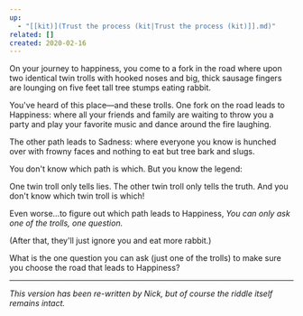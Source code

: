 ```yaml
---
up:
  - "[[kit)](Trust the process (kit|Trust the process (kit)]].md)"
related: []
created: 2020-02-16
---
```

On your journey to happiness, you come to a fork in the road where upon two identical twin trolls with hooked noses and big, thick sausage fingers are lounging on five feet tall tree stumps eating rabbit. 

You've heard of this place—and these trolls. One fork on the road leads to Happiness: where all your friends and family are waiting to throw you a party and play your favorite music and dance around the fire laughing.

The other path leads to Sadness: where everyone you know is hunched over with frowny faces and nothing to eat but tree bark and slugs. 

You don't know which path is which. But you know the legend: 

One twin troll only tells lies. The other twin troll only tells the truth. And you don't know which twin troll is which!

Even worse...to figure out which path leads to Happiness, *You can only ask one of the trolls, one question.* 

(After that, they'll just ignore you and eat more rabbit.)

What is the one question you can ask (just one of the trolls) to make sure you choose the road that leads to Happiness?

---

*This version has been re-written by Nick, but of course the riddle itself remains intact.*